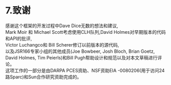 7.致谢
====

感谢这个框架的开发过程中Dave Dice无数的想法和建议,<br>
Mark Moir 和 Michael Scott考虑使用CLH队列,David Holmes对早期版本的代码和API的批评,<br>
Victor Luchangco和 Bill Scherer修订以前版本的源代码,<br>
以及JSR166专家小组的其他成员(Joe Bowbeer, Josh Bloch, Brian Goetz, David Holmes, Tim Peierls)和Bill Pugh帮助设计和规范以及对本文草稿进行评论。<br>
这项工作的一部分是由DARPA PCES资助、NSF资助EIA -0080206(用于访问24路Sparc)和Sun合作研究资助完成的。<br>
